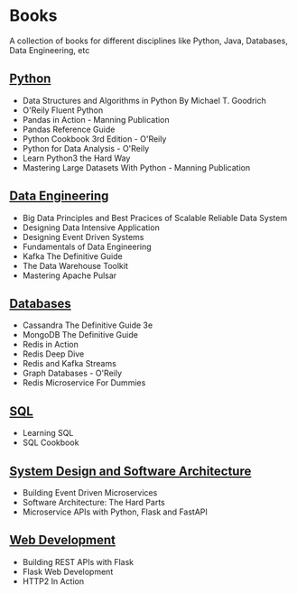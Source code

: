 
# Books

A collection of books for different disciplines like Python, Java, Databases, Data Engineering, etc



## [Python](https://github.com/thebrokenapp/books/tree/main/python)
* Data Structures and Algorithms in Python By Michael T. Goodrich
* O'Reily Fluent Python
* Pandas in Action - Manning Publication
* Pandas Reference Guide
* Python Cookbook 3rd Edition - O'Reily
* Python for Data Analysis - O'Reily
* Learn Python3 the Hard Way
* Mastering Large Datasets With Python - Manning Publication

## [Data Engineering](https://github.com/thebrokenapp/books/tree/main/data-engineering)
* Big Data Principles and Best Pracices of Scalable Reliable Data System
* Designing Data Intensive Application
* Designing Event Driven Systems
* Fundamentals of Data Engineering
* Kafka The Definitive Guide
* The Data Warehouse Toolkit
* Mastering Apache Pulsar

## [Databases](https://github.com/thebrokenapp/books/tree/main/databases)
* Cassandra The Definitive Guide 3e
* MongoDB The Definitive Guide
* Redis in Action
* Redis Deep Dive
* Redis and Kafka Streams
* Graph Databases - O'Reily
* Redis Microservice For Dummies

## [SQL](https://github.com/thebrokenapp/books/tree/main/SQL)
* Learning SQL
* SQL Cookbook

## [System Design and Software Architecture](https://github.com/thebrokenapp/books/tree/main/software-architecture)
* Building Event Driven Microservices
* Software Architecture: The Hard Parts
* Microservice APIs with Python, Flask and FastAPI

## [Web Development](https://github.com/thebrokenapp/books/tree/main/web-development)
* Building REST APIs with Flask
* Flask Web Development
* HTTP2 In Action
